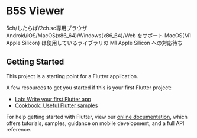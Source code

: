 # B5S Viewer

5ch/したらば/2ch.sc専用ブラウザ
Android/iOS/MacOS(x86_64)/Windows(x86_64)/Web をサポート
MacOS(M1 Apple Silicon) は使用しているライブラリの M1 Apple Silicon への対応待ち

## Getting Started

This project is a starting point for a Flutter application.

A few resources to get you started if this is your first Flutter project:

- [Lab: Write your first Flutter app](https://flutter.dev/docs/get-started/codelab)
- [Cookbook: Useful Flutter samples](https://flutter.dev/docs/cookbook)

For help getting started with Flutter, view our
[online documentation](https://flutter.dev/docs), which offers tutorials,
samples, guidance on mobile development, and a full API reference.
